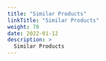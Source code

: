 ```yaml
---
title: "Similar Products"
linkTitle: "Similar Products"
weight: 70
date: 2022-01-12
description: >
  Similar Products
---
```


